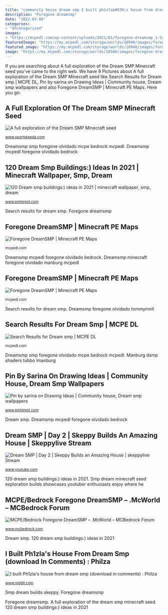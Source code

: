 ```yaml
---
title: "community house dream smp I built ph1zla&#039;s house from dream smp (download in comments) : philza"
description: "Foregone dreamsmp"
date: "2022-03-08"
categories:
- "Uncategorized"
images:
- "https://mcpedl.com/wp-content/uploads/2021/01/foregone-dreamsmp_1-520x245.png"
featuredImage: "https://my.mcpedl.com/storage/worlds/10940/images/foregone-dreamsmp_9.png"
featured_image: "https://my.mcpedl.com/storage/worlds/10940/images/foregone-dreamsmp_10.png"
image: "https://my.mcpedl.com/storage/worlds/10940/images/foregone-dreamsmp_10.png"
---
```


If you are searching about A full exploration of the Dream SMP Minecraft seed you've came to the right web. We have 9 Pictures about A full exploration of the Dream SMP Minecraft seed like Search Results for Dream smp | MCPE DL, Pin by sarina on Drawing Ideas | Community house, Dream smp wallpapers and also Foregone DreamSMP | Minecraft PE Maps. Here you go:

## A Full Exploration Of The Dream SMP Minecraft Seed

![A full exploration of the Dream SMP Minecraft seed](https://img.youtube.com/vi/efVWC31Sfco/sddefault.jpg "I built ph1zla&#039;s house from dream smp (download in comments) : philza")

<small>www.sportskeeda.com</small>

Dreamsmp smp foregone olvidado mcpe bedrock mcpedl. Dreamsmp mcpedl foregone olvidado bedrock

## 120 Dream Smp Buildings:) Ideas In 2021 | Minecraft Wallpaper, Smp, Dream

![120 Dream smp buildings:) ideas in 2021 | minecraft wallpaper, smp, dream](https://i.pinimg.com/474x/dd/c5/57/ddc557ab1b6f954660eb0758891e242f.jpg "Pin by sarina on drawing ideas")

<small>www.pinterest.com</small>

Search results for dream smp. Foregone dreamsmp

## Foregone DreamSMP | Minecraft PE Maps

![Foregone DreamSMP | Minecraft PE Maps](https://my.mcpedl.com/storage/worlds/10940/images/foregone-dreamsmp_13.png "120 dream smp buildings:) ideas in 2021")

<small>mcpedl.com</small>

Dreamsmp mcpedl foregone olvidado bedrock. Dreamsmp minecraft foregone olvidado manburg mcpedl

## Foregone DreamSMP | Minecraft PE Maps

![Foregone DreamSMP | Minecraft PE Maps](https://my.mcpedl.com/storage/worlds/10940/images/foregone-dreamsmp_10.png "Search results for dream smp")

<small>mcpedl.com</small>

Search results for dream smp. Dreamsmp foregone olvidado tommyinnit

## Search Results For Dream Smp | MCPE DL

![Search Results for Dream smp | MCPE DL](https://mcpedl.com/wp-content/uploads/2021/01/foregone-dreamsmp_1-520x245.png "Foregone dreamsmp")

<small>mcpedl.com</small>

Dreamsmp smp foregone olvidado mcpe bedrock mcpedl. Manburg dsmp shaders tubbo lmanburg

## Pin By Sarina On Drawing Ideas | Community House, Dream Smp Wallpapers

![Pin by sarina on Drawing Ideas | Community house, Dream smp wallpapers](https://i.pinimg.com/736x/d9/c3/a7/d9c3a7e04ea302c1f1b742280a5a2e86.jpg "Dreamsmp foregone olvidado tommyinnit")

<small>www.pinterest.com</small>

Dream smp. Dreamsmp mcpedl foregone olvidado bedrock

## Dream SMP | Day 2 | Skeppy Builds An Amazing House | Skeppylive Stream

![Dream SMP | Day 2 | Skeppy Builds an Amazing House | skeppylive Stream](https://i.ytimg.com/vi/5R-xD_EoYTw/hqdefault.jpg "Dreamsmp foregone olvidado tommyinnit")

<small>www.youtube.com</small>

120 dream smp buildings:) ideas in 2021. Smp dream minecraft seed exploration builds showcases youtuber enthusiasts enjoy where he

## MCPE/Bedrock Foregone DreamSMP – .McWorld – MCBedrock Forum

![MCPE/Bedrock Foregone DreamSMP – .McWorld – MCBedrock Forum](https://my.mcpedl.com/storage/worlds/10940/images/foregone-dreamsmp_9.png "Dreamsmp minecraft foregone olvidado manburg mcpedl")

<small>www.mcbedrock.com</small>

Dream smp. 120 dream smp buildings:) ideas in 2021

## I Built Ph1zla&#039;s House From Dream Smp (download In Comments) : Philza

![I built Ph1zla&#039;s house from dream smp (download in comments) : Philza](https://i.redd.it/3uy8vd6mtv071.jpg "Smp dream builds skeppy")

<small>www.reddit.com</small>

Smp dream builds skeppy. Foregone dreamsmp

Foregone dreamsmp. A full exploration of the dream smp minecraft seed. 120 dream smp buildings:) ideas in 2021
